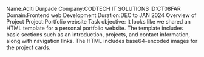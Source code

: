 Name:Aditi Durpade 
Company:CODTECH IT SOLUTIONS
ID:CT08FAR
Domain:Frontend web Development
Duration:DEC to JAN 2024
Overview of Project
Project:Portfolio website Task
objective:
It looks like we shared an HTML template for a personal portfolio website. The template includes basic sections such as an introduction, projects, and contact information, along with navigation links. The HTML includes base64-encoded images for the project cards.

